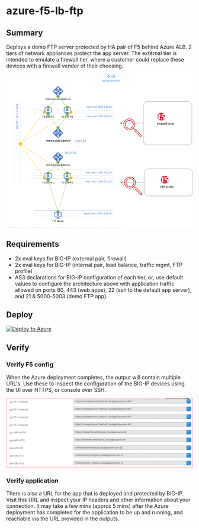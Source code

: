 # azure-f5-lb-ftp
## Summary
Deploys a demo FTP server protected by HA pair of F5 behind Azure ALB. 2 tiers of network appliances protect the app server. The external tier is intended to emulate a firewall tier, where a customer could replace these devices with a firewall vendor of their choosing.

![Image of FTP](images/FTP.gif)

## Requirements
- 2x eval keys for BIG-IP (external pair, firewall)
- 2x eval keys for BIG-IP (internal pair, load balance, traffic mgmt, FTP profile)
- AS3 declarations for BIG-IP configuration of each tier, or, use default values to configure the architecture above with application traffic allowed on ports 80, 443 (web apps), 22 (ssh to the default app server), and 21 & 5000-5003 (demo FTP app).

## Deploy
  [![Deploy to Azure](http://azuredeploy.net/deploybutton.png)](https://portal.azure.com/#create/Microsoft.Template/uri/https%3A%2F%2Fraw.githubusercontent.com%2Fmikeoleary%2Fazure-f5-lb-ftp%2Fmaster%2Fazuredeploy.json)
  
## Verify
### Verify F5 config
When the Azure deployment completes, the output will contain multiple URL's. Use these to inspect the configuration of the BIG-IP devices using the UI over HTTPS, or console over SSH. 

![Outputs example](images/outputsexample.GIF)

### Verify application
There is also a URL for the app that is deployed and protected by BIG-IP. Visit this URL and inspect your IP headers and other information about your connection. It may take a few mins (approx 5 mins) after the Azure deployment has completed for the application to be up and running, and reachable via the URL provided in the outputs.
